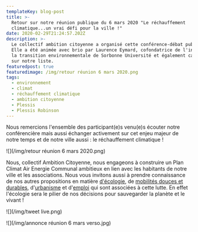 ```yaml
---
templateKey: blog-post
title: >-
  Retour sur notre réunion publique du 6 mars 2020 "Le réchauffement
  climatique...un vrai défi pour la ville !"
date: 2020-02-29T21:24:57.202Z
description: >-
  Le collectif ambition citoyenne a organisé cette conférence-débat publique.
  Elle a été animée avec brio par Laurence Eymard, cofondatrice de l'institut de
  la transition environnementale de Sorbonne Université et également candidate
  sur notre liste.
featuredpost: true
featuredimage: /img/retour réunion 6 mars 2020.png
tags:
  - environnement
  - climat
  - réchauffement climatique
  - ambition citoyenne
  - Plessis
  - Plessis Robinson
---
```

Nous remercions l'ensemble des participant(e)s venu(e)s écouter notre conférencière mais aussi échanger activement sur cet enjeu majeur de notre temps et de notre ville aussi  : le réchauffement climatique !

![](/img/retour réunion 6 mars 2020.png)

Nous, collectif Ambition Citoyenne, nous engageons à construire un Plan Climat Air Energie Communal ambitieux en lien avec les habitants de notre ville et les associations. Nous vous invitons aussi à prendre connaissance de nos autres [](http://ambitioncitoyenne.fr/programme/2020-03-01-1-faire-de-l%C3%A9cologie-un-pilier-de-nos-d%C3%A9cisions-1/)propositions en matière [d'écologie](http://ambitioncitoyenne.fr/programme/2020-03-01-1-faire-de-l%C3%A9cologie-un-pilier-de-nos-d%C3%A9cisions-1/), de [mobilités douces et durables](http://ambitioncitoyenne.fr/programme/2020-03-01-8-penser-une-mobilit%C3%A9-douce-et-durable/), d'[urbanisme](http://ambitioncitoyenne.fr/programme/2020-03-01-3-construire-la-ville-avec-et-pour-les-robinsonnais-1/) et d'[emploi](http://ambitioncitoyenne.fr/programme/2020-03-01-10-redynamisons-lemploi/) qui sont associées à cette lutte. En effet l'écologie sera le pilier de nos décisions pour sauvegarder la planète et le vivant !

![](/img/tweet live.png)

![](/img/annonce réunion 6 mars verso.jpg)

